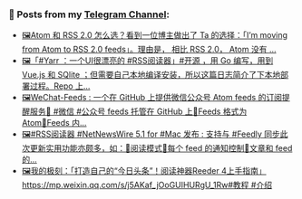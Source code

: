 ### 📰 Posts from my [Telegram Channel](https://t.me/s/aboutrss):
<!-- BLOG-POST-LIST:START -->
- [🖼Atom 和 RSS 2.0 怎么选？看到一位博主做出了 Ta 的选择：「I’m mov­ing from Atom to RSS 2.0 feeds」。理由是， 相比 RSS 2.0， Atom 没有 <comments> ...](https://t.me/aboutrss/823)
- [🖼「#Yarr ：一个UI很漂亮的 #RSS阅读器」#开源 ，用 Go 编写，用到 Vue.js 和 SQlite ；但需要自己本地编译安装，所以这篇日志简介了下本地部署过程。Repo 上...](https://t.me/aboutrss/822)
- [🖼WeChat-Feeds : 一个在 GitHub 上提供微信公众号 Atom feeds 的订阅提醒服务🔸 #微信 #公众号 feeds 托管在 GitHub 上🔸Feeds 格式为 Atom🔸Feeds 内...](https://t.me/aboutrss/821)
- [🖼#RSS阅读器 #NetNewsWire 5.1 for #Mac 发布 : 支持与 #Feedly 同步此次更新实用功能亦颇多，如：🔸阅读模式🔸每个 feed 的通知控制🔸文章和 feed 的...](https://t.me/aboutrss/820)
- [🖼我的极刻：「打造自己的“今日头条”！阅读神器Reeder 4上手指南」https://mp.weixin.qq.com/s/j5AKaf_jOoGUIHURgU_1Rw#教程 #介绍](https://t.me/aboutrss/819)
<!-- BLOG-POST-LIST:END -->

<!--
**AboutRSS/AboutRSS** is a ✨ _special_ ✨ repository because its `README.md` (this file) appears on your GitHub profile.

Here are some ideas to get you started:

- 🔭 I’m currently working on ...
- 🌱 I’m currently learning ...
- 👯 I’m looking to collaborate on ...
- 🤔 I’m looking for help with ...
- 💬 Ask me about ...
- 📫 How to reach me: ...
- 😄 Pronouns: ...
- ⚡ Fun fact: ...
-->
